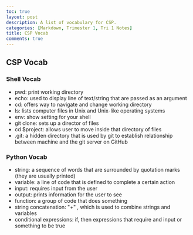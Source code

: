 ```yaml
---
toc: true
layout: post
description: A list of vocabulary for CSP.
categories: [Markdown, Trimester 1, Tri 1 Notes]
title: CSP Vocab
comments: true
---
```


## CSP Vocab

### Shell Vocab
- pwd: print working directory
- echo: used to display line of text/string that are passed as an argument
- cd: offers way to navigate and change working directory
- ls: lists computer files in Unix and Unix-like operating systems
- env: show setting for your shell
- git clone: sets up a director of files
- cd $project: allows user to move inside that directory of files
- .git: a hidden directory that is used by git to establish relationship between machine and the git server on GitHub

### Python Vocab
- string: a sequence of words that are surrounded by quotation marks (they are usually printed)
- variable: a line of code that is defined to complete a certain action
- input: requires input from the user
- output: prints information for the user to see
- function: a group of code that does something
- string concatenation: "+" , which is used to combine strings and variables
- conditional expressions: if, then expressions that require and input or something to be true